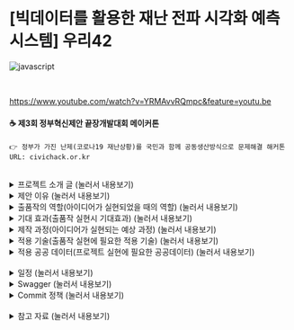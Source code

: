 # [빅데이터를 활용한 재난 전파 시각화 예측 시스템] 우리42
![javascript](https://img.shields.io/badge/Javascript-Language-Yellow?logo=javascript)

<br>

https://www.youtube.com/watch?v=YRMAvvRQmpc&feature=youtu.be

#### ☕ 제3회 정부혁신제안 끝장개발대회 메이커톤
```
👉 정부가 가진 난제(코로나19 재난상황)를 국민과 함께 공동생산방식으로 문제해결 해커톤
URL: civichack.or.kr
```

<br>

<details>
<summary>  프로젝트 소개 글 (눌러서 내용보기) </summary>
<div markdown="1">
<br>
저희 프로젝트는 코로나와 관련한 정부의 공공 데이터를 시각적으로 한 눈에 들여다보기 용이하도록 가공하였습니다.  국민들이 언제 어디서나 안심 병원, 선별진료소 등을 쉽게 찾아갈 수 있도록 도울 수 있으며, 정보를 조회하는 과정에서 확진 의심환자의 익명 데이터와 정부의 공공데이터를 함께 활용해 코로나 확진 의심 지역을 빠르게 예측할 수 있습니다.

코로나에 감염이 의심되는 환자가 저희 어플리케이션을 활용한다면 많은 정보를 기대할 수 있습니다.  첫째, 지난 수 일간의 동선을 손쉽게 지도에 입력하여, 정부에서 발표한 확진자와 동선이 겹치는 곳이 있는지 빠르게 확인할 수 있습니다. 둘째, 동선을 확인하는 과정을 기록해 데이터베이스에 익명으로 저장하여, 의심 환자가 급증하는 지역을 조기에 발견할 수 있습니다. 이를 통해 전염병의 확산을 예방하고, 피해 규모를 줄일 수 있습니다.

</div>
</details>

<details>
<summary>  제안 이유 (눌러서 내용보기) </summary>
<div markdown="1">
<br>

저희는 기존에 서비스되고 있는 코로나 관련 어플리케이션들을 분석한 결과, 다음과 같은 아쉬움이 존재한다는 것을 확인하였습니다. 

첫째, 다량의 정보를 대시보드 형태로 띄운 서비스의 경우, 사용자들의 정보 수용력이 떨어졌습니다. 아무리 많은 정보가 주어져도 정보를 빠르게 습득할 수 없다면, 이는 국가 전방위적 대응에 효율적으로 활용되기 어렵습니다.  공개 데이터들을 효과적으로 표현하는 것만으로도 신속한 대응을 기대할 수 있습니다. 더 나아가 가공된 데이터로 유의미한 경향성을 도출할 수 있다면, 국내의 부족한 대응 자원을 효율적으로 활용하는데 큰 도움이 될 것입니다.

둘째,  길 찾기와 지역 정보 전달에 최적화 된 국내 지도를 활용한 서비스의 경우, 정보를 효과적으로 전달하기 위한 시각화 도구가 부족했습니다. 저희는 이러한 문제점들을 해결하기 위해, 다양한 시각 효과를 개발자가 자유롭게 구현할 수 있는 오픈 소스 맵 'mapbox'를 활용하였습니다. 지도에 나타나는 데이터 또한 최상의 시각적 효과를 가지기위해 애니매이션으로 구현했습니다.

</div>
</details>

<details>
<summary>  출품작의 역할(아이디어가 실현되었을 때의 역할) (눌러서 내용보기) </summary>
<div markdown="1">
<br>
저희 어플리케이션의 사용을 통해 기대할 수 있는 역할은 다음과 같습니다.

첫째. 코로나 확진이 의심되는 환자에게 간단한 설문을 진행하고, 이를 활용해 상황에 적절한 대응 방안을 제시할 수 있습니다.
둘째. 최근 동선을 입력받고, 확진 환자의 동선과 일치하는지 혹은 유의해야 할 사건들이 주변에서 발생했는지를 알려줄 수 있습니다.  설문의 결과에 따라 가중치를 반영해 데이터베이스에 익명으로 저장합니다.
셋째. 정부 공식 발표 확진자의 동선과, 어플리케이션 사용자들의 이용 분석 결과를 합쳐 장소별 위험도를 평가히여 제공합니다. 
넷째. 사용자의 현재 위치에 따라 선별 진료소와 국민 안심 병원등의 위치를 정부 공개 데이터를 활용하여 제공합니다.

</div>
</details>

<details>
<summary>  기대 효과(출품작 실현시 기대효과) (눌러서 내용보기) </summary>
<div markdown="1">
<br>
저희 어플리케이션으로 축적된 데이터를 활용한다면

첫째. 설문 결과를 바탕으로 확진 확률이 높게 평가 된 사용자에게 효과적으로 대응 방안을 전달할 수 있습니다. 
둘째. 코로나 의심 환자들이 많은 것으로  평가되는 지역을 빠르게 파악하고 예방하여, 바이러스의 광범위한 확산을 방지할 수 있습니다.
셋째. 데이터가 쌓인 후 SNS 공유 기능과 데이터 신뢰도 평가 기능을 덧붙여 민관의 보다 적극적인 협력을 기대할 수 있습니다.

</div>
</details>

<details>
<summary>  제작 과정(아이디어가 실현되는 예상 과정) (눌러서 내용보기) </summary>
<div markdown="1">
<br>
<아이디어 구상>
- 코로나 뿐만 아니라 다양한 전염병에 두루 사용될 수 있는 범용적인 재난 대응 시스템을 만들기 위해 아이디어를 모았습니다. 그렇게 합의된 상황으로는 
 첫째. 집단의 힘을 이용해 실시간으로 데이터를 수집하자.
 둘째. 남녀노소 누구나 쉽게 접근할 수 있도록 플랫폼인 반응형 웹 어플리케이션을 만들기로 했습니다. 
 셋째. 이렇게 모은 데이터를 시각적으로 한눈에 나타낼 수 있도록 데이터를 지도 위에 표현하고 시간 순서에 따라 전염병의 확산 현황을 확인할 수 있게 타임라인을 만들기로 합의했습니다.

<오픈 데이터 조사>
- 회의를 통해 구상된 데이터 맵을 만들기 위해 어떤 데이터를 가공해 지도 위에 시각적으로 표현할지 고민했습니다. 그렇게 합의된 내용은
 첫째. 현재 가장 심각한 전염병인 코로나에 초점을 맞추자. 
 둘째. 코로나와 관련된 공공 데이터인 선별 진료소 현황, 국민안심병원 현황 등을 지도에 같이 표시하자.
 셋째. 코로나 기본 수칙 등 여러 부가정보를 함께 제공하자.

<기술>
- 오픈데이터 조사까지 마친 후 저희는 어떤 기술을 사용해 어플리케이션을 제작할지 논의 했습니다. 논의 결과 기존에 많이 활용되던 카카오나 네이버 지도는 데이터를 시각적으로 표현하는데 한계가 있다고 생각해 오픈 소스 맵인 "MapBox"를 기본으로 React를 사용해 제작하기로 했습니다. 이후 전처리를 통해 공공데이터 가공하고 가공한 데이터를 프로그래밍을 통해 클라이언트에 띄웠습니다. 그리고 동작 테스트 후 Github과 Heroku를 이용해 배포했습니다.


</div>
</details>

<details>
<summary>  적용 기술(출품작 실현에 필요한 적용 기술) (눌러서 내용보기) </summary>
<div markdown="1">
<br>
Heroku, React, Express, Mab Box, Google Map API, Swagger, SCSS
<br>

</div>
</details>

<details>
<summary> 적용 공공 데이터(프로젝트 실현에 필요한 공공데이터) (눌러서 내용보기) </summary>
<div markdown="1">
<br>
Open API
- 코로나 확진자 현황, 전국 선별진료소 현황, 국민 안심 병원 현황

</div>
</details>

<br>
<details>
<summary>  일정 (눌러서 내용보기) </summary>
<div markdown="1">

|  | 일시 | 행사|
|:--------|:--------:|:--------:|
| 7월 24일 | 15: 00 | 해커톤 웹페이지 오픈 |
|  | 15:00 ~ 16:00 | 온라인 등록 |
|  | 16:00 ~ 17:30 | 개회식 및 코로나 19와 공공데이터 토크 콘서트 |
| 7월 24일 ~ 7월 25일 | 17:30 ~ 13:00 | 정부 혁신 제안 온라인 해커톤 |
| 7월 25일 | 14:00 ~ 14:50 | 결과 제출 및 발표 |
|  | 14:50 ~ 15:00 | 마무리 및 폐획 |

</div>
</details>

<details>
<summary>  Swagger (눌러서 내용보기) </summary>
<div markdown="1">

https://app.swaggerhub.com/apis-docs/hochan222/WooRI42/1.0.0  

</div>
</details>

<details>
<summary>  Commit 정책 (눌러서 내용보기) </summary>
<div markdown="1">

🥇 **Commit Message 정책**을 정해봐요.

앞에 문구 종류: https://blog.ull.im/engineering/2019/03/10/logs-on-git.html
좋은 git 커밋 메시지를 작성하기 위한 8가지 약속: https://djkeh.github.io/articles/How-to-write-a-git-commit-message-kor/
Commit Message 바꾸기: http://tech.javacafe.io/2018/03/01/how-to-change-git-commit-message/

**<정책>**
1. 커밋은 다음과 같은 형식으로 지정한다.

[커밋 종류]: 파일명 / 내용 (Pull requests 번호 링크)

**- 커밋 종류**

**[FIX]**: 파일명 / 내용 (Pull requests 번호)
Description: **코드 버그 수정**

**[CREATE]**: 파일명 / 내용 (Pull requests 번호)
Description: **코드파일, 디렉토리 생성**

**[COMPLETE]**: 파일명 / 내용 (Pull requests 번호)
Description: **더이상 추가사항 없을시**

**[REMOVE]**: 파일명 / 내용 (Pull requests 번호)
Description: **불필요한 파일, 디렉토리 제거**

**[REFACTOR]**: 파일명 / 내용 (Pull requests 번호)
Description: **[FIX], 불필요한 주석 제거, 간소화**

</div>
</details>
<br>

<details>
<summary> 참고 자료 (눌러서 내용보기) </summary>
<div markdown="1">

홍보 채널

- http://www.innogov.go.kr/ucms/bbs/B0000001/view.do?nttId=4117&menuNo=300115&pageIndex=1  

- https://www.facebook.com/2020civichack/?ref=page_internal  

소개 영상
- https://www.youtube.com/watch?v=hgnj699VLHA  

Github
- https://github.com/innogovKOR?fbclid=IwAR0TY-rU7o2HgyXaqIzsNJQNigj60RbvdnbIP-Ckca73lNiGOtV3GL3w4Pc  

기획 과정
- https://hackmd.io/@L66Bg-CgS2208qXEJ7ECFA/ryhI-NTOL  

정책
- file:///Users/leehochan/Downloads/%EB%AC%B8%EC%9E%AC%EC%9D%B8%EC%A0%95%EB%B6%80%20%EC%A0%95%EB%B6%80%ED%98%81%EC%8B%A0%203%EC%A3%BC%EB%85%84%20%EC%84%B1%EA%B3%BC%EC%9E%90%EB%A3%8C%EC%A7%91.pdf  

아이디어 예시
- file:///Users/leehochan/Downloads/2019%20%EC%A0%95%EB%B6%80%ED%98%81%EC%8B%A0%20%EC%82%AC%EB%A1%80%EC%A7%91(%EC%9B%B9%EC%9A%A9%20%EC%A0%80%EC%9A%A9%EB%9F%89).pdf
위 파일에서 4번  

- file:///Users/leehochan/Downloads/2020%20%EC%A0%95%EB%B6%80%ED%98%81%EC%8B%A0%20%EC%A2%85%ED%95%A9%20%EC%B6%94%EC%A7%84%EA%B3%84%ED%9A%8D.pdf
위 파일에서 17p  

사례  
- https://now.k2base.re.kr/portal/trend/mainTrend/view.do?poliTrndId=TRND0000000000039185&menuNo=200043&pageUnit=10&pageIndex=1
</div>
</details>
